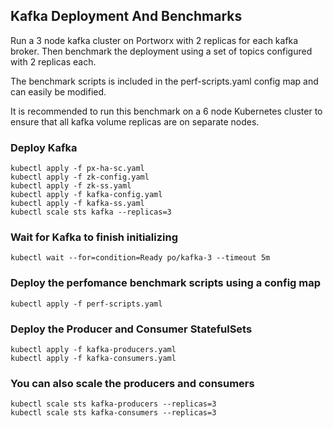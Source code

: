 ## Kafka Deployment And Benchmarks

Run a 3 node kafka cluster on Portworx with 2 replicas for each kafka broker. Then benchmark the deployment using a set of topics configured with 2 replicas each.

The benchmark scripts is included in the perf-scripts.yaml config map and can easily be modified.

It is recommended to run this benchmark on a 6 node Kubernetes cluster to ensure that all kafka volume replicas are on separate nodes. 

### Deploy Kafka

```
kubectl apply -f px-ha-sc.yaml
kubectl apply -f zk-config.yaml
kubectl apply -f zk-ss.yaml
kubectl apply -f kafka-config.yaml
kubectl apply -f kafka-ss.yaml
kubectl scale sts kafka --replicas=3
```
### Wait for Kafka to finish initializing
```
kubectl wait --for=condition=Ready po/kafka-3 --timeout 5m
```

### Deploy the perfomance benchmark scripts using a config map
```
kubectl apply -f perf-scripts.yaml
```

### Deploy the Producer and Consumer StatefulSets
```
kubectl apply -f kafka-producers.yaml
kubectl apply -f kafka-consumers.yaml
```

### You can also scale the producers and consumers
```
kubectl scale sts kafka-producers --replicas=3
kubectl scale sts kafka-consumers --replicas=3
```


